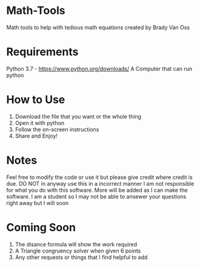 # Math-Tools
Math tools to help with tedious math equations created by Brady Van Oss

# Requirements
Python 3.7 - https://www.python.org/downloads/
A Computer that can run python

# How to Use
1. Download the file that you want or the whole thing
2. Open it with python
3. Follow the on-screen instructions
4. Share and Enjoy!

# Notes
Feel free to modify the code or use it but please give credit where credit is due. DO NOT in anyway use this in a incorrect manner I am not responsible for what you do with this software. More will be added as I can make the software.
I am a student so I may not be able to ansewer your questions right away but I will soon

# Coming Soon
1. The disance formula will show the work required
2. A Triangle congruency solver when given 6 points
3. Any other requests or things that I find helpful to add
